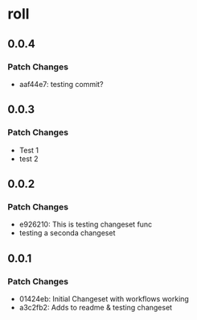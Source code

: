# roll

## 0.0.4

### Patch Changes

- aaf44e7: testing commit?

## 0.0.3

### Patch Changes

- Test 1
- test 2

## 0.0.2

### Patch Changes

- e926210: This is testing changeset func
- testing a seconda changeset

## 0.0.1

### Patch Changes

- 01424eb: Initial Changeset with workflows working
- a3c2fb2: Adds to readme & testing changeset
